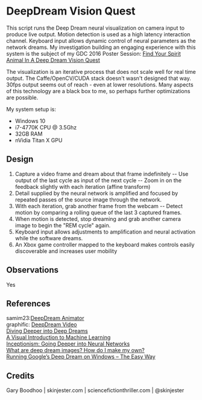 # DeepDream Vision Quest
This script runs the Deep Dream neural visualization on camera input to produce live output. Motion detection is used as a high latency interaction channel. Keyboard input allows dynamic control of neural parameters as the network dreams. My investigation building an engaging experience with this system is the subject of my GDC 2016 Poster Session: [Find Your Spirit Animal In A Deep Dream Vision Quest](http://schedule.gdconf.com/session/find-your-spirit-animal-in-a-deep-dream-vision-quest)

The visualization is an iterative process that does not scale well for real time output. The Caffe/OpenCV/CUDA stack doesn't wasn't designed that way. 30fps output seems out of reach - even at lower resolutions. Many aspects of this technology are a black box to me, so perhaps further optimizations are possible.

My system setup is:
- Windows 10
- i7-4770K CPU @ 3.5Ghz
- 32GB RAM
- nVidia Titan X GPU


## Design
1. Capture a video frame and dream about that frame indefinitely
-- Use output of the last cycle as input of the next cycle
-- Zoom in on the feedback slightly with each iteration (affine transform)
2. Detail supplied by the neural network is amplified and focused by repeated passes of the source image through the network.
3. With each iteration, grab another frame from the webcam
-- Detect motion by comparing a rolling queue of the last 3 captured frames.
5. When motion is detected, stop dreaming and grab another camera image to begin the "REM cycle" again.
6. Keyboard input allows adjustments to amplification and neural activation while the software dreams.
7. An Xbox game controller mapped to the keyboard makes controls easily discoverable and increases user mobility

## Observations
Yes


## References
samim23:[DeepDream Animator](https://github.com/samim23/DeepDreamAnim)  
graphific: [DeepDream Video](https://github.com/graphific/DeepDreamVideo)  
[Diving Deeper into Deep Dreams](http://www.kpkaiser.com/machine-learning/diving-deeper-into-deep-dreams)  
[A Visual Introduction to Machine Learning](http://www.r2d3.us/visual-intro-to-machine-learning-part-1)  
[Inceptionism: Going Deeper into Neural Networks](http://googleresearch.blogspot.com/2015/06/inceptionism-going-deeper-into-neural.html)  
[What are deep dream images? How do I make my own?](https://www.reddit.com/r/deepdream/comments/3cawxb/what_are_deepdream_images_how_do_i_make_my_own/)  
[Running Google’s Deep Dream on Windows – The Easy Way](http://thirdeyesqueegee.com/deepdream/2015/07/19/running-googles-deep-dream-on-windows-with-or-without-cuda-the-easy-way/)

## Credits
Gary Boodhoo | skinjester.com | sciencefictionthriller.com | @skinjester



